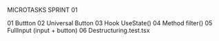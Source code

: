 MICROTASKS SPRINT 01

01 Buttton
02 Universal Button
03 Hook UseState()
04 Method filter()
05 FullInput (input + button)
06 Destructuring.test.tsx
